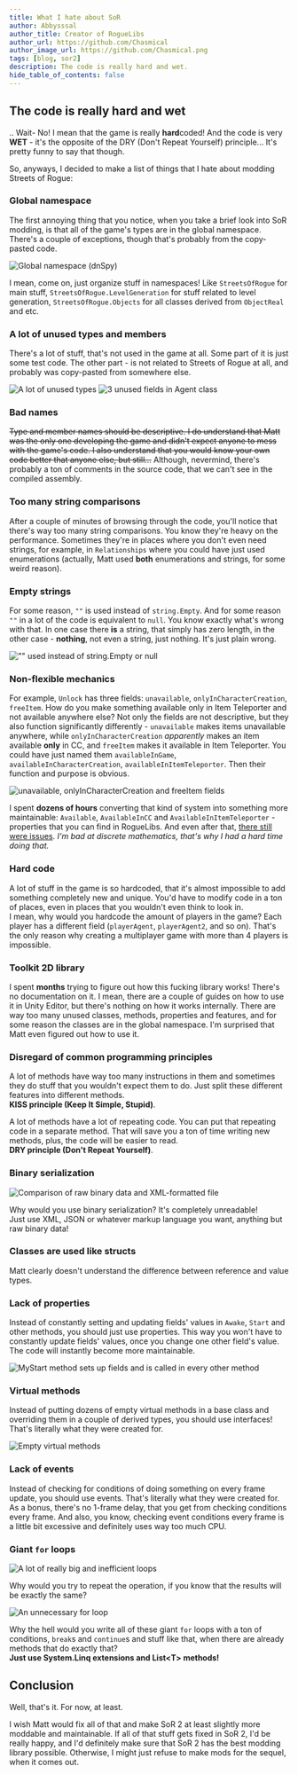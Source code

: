 ```yaml
---
title: What I hate about SoR
author: Abbysssal
author_title: Creator of RogueLibs
author_url: https://github.com/Chasmical
author_image_url: https://github.com/Chasmical.png
tags: [blog, sor2]
description: The code is really hard and wet.
hide_table_of_contents: false
---
```


## The code is really hard and wet

.. Wait- No! I mean that the game is really **hard**coded! And the code is very **WET** - it's the opposite of the DRY (Don't Repeat Yourself) principle... It's pretty funny to say that though.

So, anyways, I decided to make a list of things that I hate about modding Streets of Rogue:

<!--truncate-->

### Global namespace

The first annoying thing that you notice, when you take a brief look into SoR modding, is that all of the game's types are in the global namespace. There's a couple of exceptions, though that's probably from the copy-pasted code.

![Global namespace (dnSpy)](https://imgur.com/HYDcvxx.png)

I mean, come on, just organize stuff in namespaces! Like `StreetsOfRogue` for main stuff, `StreetsOfRogue.LevelGeneration` for stuff related to level generation, `StreetsOfRogue.Objects` for all classes derived from `ObjectReal` and etc.

### A lot of unused types and members

There's a lot of stuff, that's not used in the game at all. Some part of it is just some test code. The other part - is not related to Streets of Rogue at all, and probably was copy-pasted from somewhere else.

![A lot of unused types](https://imgur.com/XNeeF8Q.png)
![3 unused fields in Agent class](https://imgur.com/REhaTil.png)

### Bad names

~~Type and member names should be descriptive. I do understand that Matt was the only one developing the game and didn't expect anyone to mess with the game's code. I also understand that you would know your own code better that anyone else, but still...~~ Although, nevermind, there's probably a ton of comments in the source code, that we can't see in the compiled assembly.

### Too many string comparisons

After a couple of minutes of browsing through the code, you'll notice that there's way too many string comparisons. You know they're heavy on the performance. Sometimes they're in places where you don't even need strings, for example, in `Relationships` where you could have just used enumerations (actually, Matt used **both** enumerations and strings, for some weird reason).

### Empty strings

For some reason, `""` is used instead of `string.Empty`. And for some reason `""` in a lot of the code is equivalent to `null`. You know exactly what's wrong with that. In one case there **is** a string, that simply has zero length, in the other case - **nothing**, not even a string, just nothing. It's just plain wrong.

!["" used instead of string.Empty or null](https://imgur.com/9rDQAe7.png)

### Non-flexible mechanics

For example, `Unlock` has three fields: `unavailable`, `onlyInCharacterCreation`, `freeItem`. How do you make something available only in Item Teleporter and not available anywhere else? Not only the fields are not descriptive, but they also function significantly differently - `unavailable` makes items unavailable anywhere, while `onlyInCharacterCreation` *apparently* makes an item available **only** in CC, and `freeItem` makes it available in Item Teleporter. You could have just named them `availableInGame`, `availableInCharacterCreation`, `availableInItemTeleporter`. Then their function and purpose is obvious.

![unavailable, onlyInCharacterCreation and freeItem fields](https://imgur.com/gjnxvNM.png)

I spent **dozens of hours** converting that kind of system into something more maintainable: `Available`, `AvailableInCC` and `AvailableInItemTeleporter` - properties that you can find in RogueLibs. And even after that, [there still were issues](https://github.com/Chasmical/RogueLibs/issues/40). *I'm bad at discrete mathematics, that's why I had a hard time doing that.*

### Hard code

A lot of stuff in the game is so hardcoded, that it's almost impossible to add something completely new and unique. You'd have to modify code in a ton of places, even in places that you wouldn't even think to look in.  
I mean, why would you hardcode the amount of players in the game? Each player has a different field (`playerAgent`, `playerAgent2`, and so on). That's the only reason why creating a multiplayer game with more than 4 players is impossible.

### Toolkit 2D library

I spent **months** trying to figure out how this fucking library works! There's no documentation on it. I mean, there are a couple of guides on how to use it in Unity Editor, but there's nothing on how it works internally. There are way too many unused classes, methods, properties and features, and for some reason the classes are in the global namespace. I'm surprised that Matt even figured out how to use it.

### Disregard of common programming principles

A lot of methods have way too many instructions in them and sometimes they do stuff that you wouldn't expect them to do. Just split these different features into different methods.  
**KISS principle (Keep It Simple, Stupid)**.

A lot of methods have a lot of repeating code. You can put that repeating code in a separate method. That will save you a ton of time writing new methods, plus, the code will be easier to read.  
**DRY principle (Don't Repeat Yourself)**.

### Binary serialization

![Comparison of raw binary data and XML-formatted file](https://imgur.com/bl0tEOj.png)

Why would you use binary serialization? It's completely unreadable!  
Just use XML, JSON or whatever markup language you want, anything but raw binary data!

### Classes are used like structs

Matt clearly doesn't understand the difference between reference and value types.

### Lack of properties

Instead of constantly setting and updating fields' values in `Awake`, `Start` and other methods, you should just use properties. This way you won't have to constantly update fields' values, once you change one other field's value. The code will instantly become more maintainable.

![MyStart method sets up fields and is called in every other method](https://imgur.com/gI7WV4I.png)

### Virtual methods

Instead of putting dozens of empty virtual methods in a base class and overriding them in a couple of derived types, you should use interfaces! That's literally what they were created for.

![Empty virtual methods](https://imgur.com/aKQA76v.png)

### Lack of events

Instead of checking for conditions of doing something on every frame update, you should use events. That's literally what they were created for. As a bonus, there's no 1-frame delay, that you get from checking conditions every frame. And also, you know, checking event conditions every frame is a little bit excessive and definitely uses way too much CPU.

### Giant `for` loops

![A lot of really big and inefficient loops](https://imgur.com/kY8gtia.png)

Why would you try to repeat the operation, if you know that the results will be exactly the same?

![An unnecessary for loop](https://imgur.com/vjCshb5.png)

Why the hell would you write all of these giant `for` loops with a ton of conditions, `break`s and `continue`s and stuff like that, when there are already methods that do exactly that?  
**Just use System.Linq extensions and List<T\> methods!**

## Conclusion

Well, that's it. For now, at least.

I wish Matt would fix all of that and make SoR 2 at least slightly more moddable and maintainable. If all of that stuff gets fixed in SoR 2, I'd be really happy, and I'd definitely make sure that SoR 2 has the best modding library possible. Otherwise, I might just refuse to make mods for the sequel, when it comes out.
